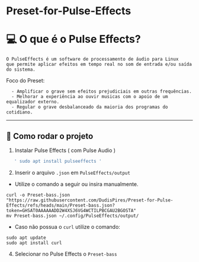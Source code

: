 # Preset-for-Pulse-Effects

# 💻 O que é o Pulse Effects?

```
O PulseEffects é um software de processamento de áudio para Linux
que permite aplicar efeitos em tempo real no som de entrada e/ou saída do sistema.

```

Foco do Preset:
      
      - Amplificar o grave sem efeitos prejudiciais em outras frequências.
      - Melhorar a experiência ao ouvir musicas com o apoio de um equalizador externo.
      - Regular o grave desbalanceado da maioria dos programas do cotidiano. 

---

## 🚀 Como rodar o projeto

1. Instalar Pulse Effects ( com Pulse Audio )

```bash
   ' sudo apt install pulseeffects '
```
2. Inserir o arquivo `.json` em `PulseEffects/output`

  - Utilize o comando a seguir ou insira manualmente.

  ```
  curl -o Preset-bass.json "https://raw.githubusercontent.com/DudisPires/Preset-for-Pulse-Effects/refs/heads/main/Preset-bass.json?token=GHSAT0AAAAAADD2W4XSJ6VG4WCTILPBCGAU2BGOSTA"
  mv Preset-bass.json ~/.config/PulseEffects/output/

  ```
  - Caso não possua o `curl` utilize o comando:
     
  ```
  sudo apt update
  sudo apt install curl

  ```

4. Selecionar no Pulse Effects o `Preset-bass`
   

